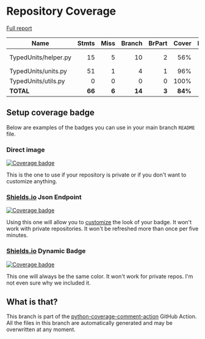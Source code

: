 # Repository Coverage

[Full report](https://htmlpreview.github.io/?https://github.com/MartinPdeS/TypedUnits/blob/python-coverage-comment-action-data/htmlcov/index.html)

| Name                 |    Stmts |     Miss |   Branch |   BrPart |   Cover |   Missing |
|--------------------- | -------: | -------: | -------: | -------: | ------: | --------: |
| TypedUnits/helper.py |       15 |        5 |       10 |        2 |     56% | 11, 14-17 |
| TypedUnits/units.py  |       51 |        1 |        4 |        1 |     96% |        31 |
| TypedUnits/utils.py  |        0 |        0 |        0 |        0 |    100% |           |
|            **TOTAL** |   **66** |    **6** |   **14** |    **3** | **84%** |           |


## Setup coverage badge

Below are examples of the badges you can use in your main branch `README` file.

### Direct image

[![Coverage badge](https://raw.githubusercontent.com/MartinPdeS/TypedUnits/python-coverage-comment-action-data/badge.svg)](https://htmlpreview.github.io/?https://github.com/MartinPdeS/TypedUnits/blob/python-coverage-comment-action-data/htmlcov/index.html)

This is the one to use if your repository is private or if you don't want to customize anything.

### [Shields.io](https://shields.io) Json Endpoint

[![Coverage badge](https://img.shields.io/endpoint?url=https://raw.githubusercontent.com/MartinPdeS/TypedUnits/python-coverage-comment-action-data/endpoint.json)](https://htmlpreview.github.io/?https://github.com/MartinPdeS/TypedUnits/blob/python-coverage-comment-action-data/htmlcov/index.html)

Using this one will allow you to [customize](https://shields.io/endpoint) the look of your badge.
It won't work with private repositories. It won't be refreshed more than once per five minutes.

### [Shields.io](https://shields.io) Dynamic Badge

[![Coverage badge](https://img.shields.io/badge/dynamic/json?color=brightgreen&label=coverage&query=%24.message&url=https%3A%2F%2Fraw.githubusercontent.com%2FMartinPdeS%2FTypedUnits%2Fpython-coverage-comment-action-data%2Fendpoint.json)](https://htmlpreview.github.io/?https://github.com/MartinPdeS/TypedUnits/blob/python-coverage-comment-action-data/htmlcov/index.html)

This one will always be the same color. It won't work for private repos. I'm not even sure why we included it.

## What is that?

This branch is part of the
[python-coverage-comment-action](https://github.com/marketplace/actions/python-coverage-comment)
GitHub Action. All the files in this branch are automatically generated and may be
overwritten at any moment.